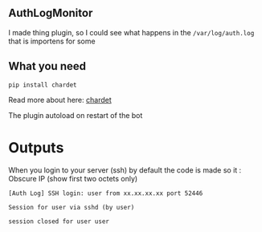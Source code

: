 ## AuthLogMonitor

I made thing plugin, so I could see what happens in the `/var/log/auth.log` that is importens for some


## What you need

`pip install chardet` 

Read more about here: 
[chardet](https://pypi.org/project/chardet/)

The plugin autoload on restart of the bot

# Outputs

When you login to your server (ssh)
by default the code is made so it : Obscure IP (show first two octets only)

`[Auth Log] SSH login: user from xx.xx.xx.xx port 52446`

`Session for user via sshd (by user)`

`session closed for user user`


